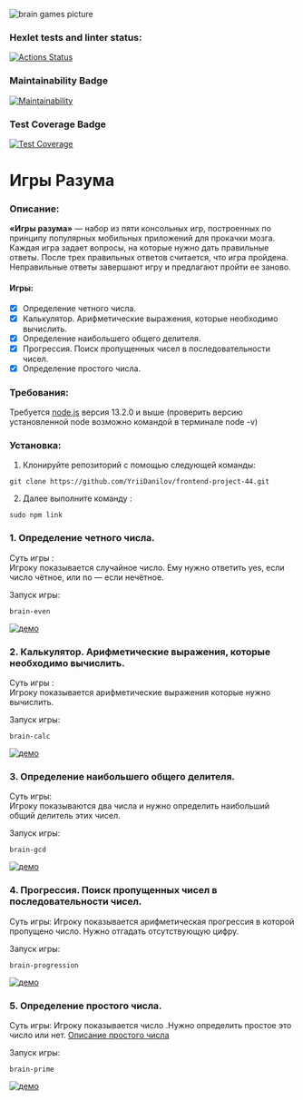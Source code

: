 ![brain games picture](https://i.ytimg.com/vi/14LafL_B6Yg/maxresdefault.jpg)

### Hexlet tests and linter status:

[![Actions Status](https://github.com/YriiDanilov/frontend-project-44/workflows/hexlet-check/badge.svg)](https://github.com/YriiDanilov/frontend-project-44/actions)

### Maintainability Badge

[![Maintainability](https://api.codeclimate.com/v1/badges/b7539b4f5e561cedb63b/maintainability)](https://codeclimate.com/github/YriiDanilov/frontend-project-44/maintainability)

### Test Coverage Badge

[![Test Coverage](https://api.codeclimate.com/v1/badges/b7539b4f5e561cedb63b/test_coverage)](https://codeclimate.com/github/YriiDanilov/frontend-project-44/test_coverage)

# Игры Разума

### Описание:

**«Игры разума»** — набор из пяти консольных игр, построенных по принципу популярных мобильных приложений для прокачки мозга. Каждая игра задает вопросы, на которые нужно дать правильные ответы. После трех правильных ответов считается, что игра пройдена. Неправильные ответы завершают игру и предлагают пройти ее заново.

#### Игры:

- [x] Определение четного числа.
- [x] Калькулятор. Арифметические выражения, которые необходимо вычислить.
- [x] Определение наибольшего общего делителя.
- [x] Прогрессия. Поиск пропущенных чисел в последовательности чисел.
- [x] Определение простого числа.

### Требования:

Требуется [node.js](https://nodejs.org/en) версия 13.2.0 и выше (проверить версию установленной node возможно командой в терминале node -v)

### Установка:

1. Клонируйте репозиторий с помощью следующей команды:

```
git clone https://github.com/YriiDanilov/frontend-project-44.git
```

2. Далее выполните команду :

```
sudo npm link
```

### 1. Определение четного числа.

Суть игры :  
Игроку показывается случайное число. Ему нужно ответить yes, если число чётное, или no — если нечётное.

Запуск игры:

```
brain-even
```

[![демо](https://asciinema.org/a/eYT057FzLmB8un8FyvCSKYpfX.svg)](https://asciinema.org/a/eYT057FzLmB8un8FyvCSKYpfX)

### 2. Калькулятор. Арифметические выражения, которые необходимо вычислить.

Суть игры :  
Игроку показывается арифметические выражения которые нужно вычислить.

Запуск игры:

```
brain-calc
```

[![демо](https://asciinema.org/a/b0gy24InJbImvKmzEVHo16UyC.svg)](https://asciinema.org/a/b0gy24InJbImvKmzEVHo16UyC)

### 3. Определение наибольшего общего делителя.

Суть игры:  
Игроку показываются два числа и нужно определить наибольший общий делитель этих чисел.

Запуск игры:

```
brain-gcd
```

[![демо](https://asciinema.org/a/87ApoQUqXEipCAIeSNK8rXdoa.svg)](https://asciinema.org/a/87ApoQUqXEipCAIeSNK8rXdoa)

### 4. Прогрессия. Поиск пропущенных чисел в последовательности чисел.

Суть игры:
Игроку показывается арифметическая прогрессия в которой пропущено число. Нужно отгадать отсутствующую цифру.

Запуск игры:

```
brain-progression
```

[![демо](https://asciinema.org/a/87ApoQUqXEipCAIeSNK8rXdoa.svg)](https://asciinema.org/a/87ApoQUqXEipCAIeSNK8rXdoa)

### 5. Определение простого числа.

Суть игры:
Игроку показывается число .Нужно определить простое это число или нет. [Описание простого числа](https://ru.wikipedia.org/wiki/Простое_число)

Запуск игры:

```
brain-prime
```

[![демо](https://asciinema.org/a/L1trGgJF8iQpStiSWgr7i5Zwp.svg)](https://asciinema.org/a/L1trGgJF8iQpStiSWgr7i5Zwp)
